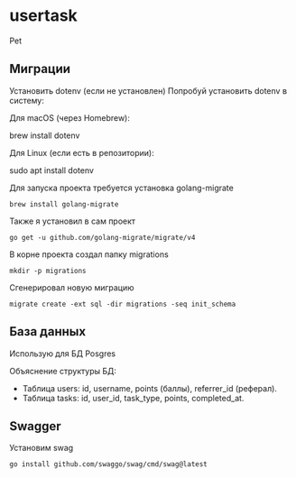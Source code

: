 # usertask
Pet


## Миграции

Установить dotenv (если не установлен)
Попробуй установить dotenv в систему:

Для macOS (через Homebrew):

brew install dotenv

Для Linux (если есть в репозитории):

sudo apt install dotenv

Для запуска проекта требуется установка golang-migrate

```brew install golang-migrate```

Также я установил в сам проект

```go get -u github.com/golang-migrate/migrate/v4```

В корне проекта создал папку migrations

```mkdir -p migrations```

Сгенерировал новую миграцию

```migrate create -ext sql -dir migrations -seq init_schema```


## База данных

Использую для БД Posgres

Объяснение структуры БД:

- Таблица users: id, username, points (баллы), referrer_id (реферал).
- Таблица tasks: id, user_id, task_type, points, completed_at.

## Swagger

Установим swag

```go install github.com/swaggo/swag/cmd/swag@latest```

